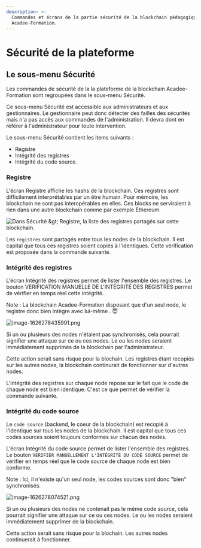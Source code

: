 ```yaml
---
description: >-
  Commandes et écrans de la partie sécurité de la blockchain pédagogique
  Acadee-Formation.
---
```


# Sécurité de la plateforme

## Le sous-menu Sécurité

Les commandes de sécurité de la la plateforme de la blockchain Acadee-Formation sont regroupées dans le sous-menu Sécurité.

Ce sous-menu Sécurité est accessible aux administrateurs et aux gestionnaires. Le gestionnaire peut donc détecter des failles des sécurités mais n'a pas accès aux commandes de l'administration. Il devra dont en référer à l'administrateur pour toute intervention.

Le sous-menu Sécurité contient les items suivants :

* Registre
* Intégrité des registres
* Intégrité du code source.

### Registre

L'écran Registre affiche les hashs de la blockchain. Ces registres sont difficilement interprétables par un être humain. Pour mémoire, les blockchain ne sont pas interopérables en elles. Ces blocks ne serviraient à rien dans une autre blockchain comme par exemple Ethereum.

![Dans S&#xE9;curit&#xE9; &amp;gt; Registre, la liste des registres partag&#xE9;s sur cette blockchain.](https://jreservices.fr/bookstack/uploads/images/gallery/2021-07/scaled-1680-/image-1626278511326.png)

Les `registres` sont partagés entre tous les nodes de la blockchain. Il est capital que tous ces registres soient copiés à l'identiques. Cette vérification est proposée dans la commande suivante.

### Intégrité des registres

L'écran Intégrité des registres permet de lister l'ensemble des registres. Le bouton VERIFICATION MANUELLE DE L'INTÉGRITÉ DES REGISTRES permet de vérifier en temps réel cette intégrité.

Note : La blockchain Acadee-Formation disposant que d'un seul node, le registre donc bien intègre avec lui-même . 😇

![image-1626278435991.png](https://jreservices.fr/bookstack/uploads/images/gallery/2021-07/scaled-1680-/image-1626278435991.png)

Si un ou plusieurs des nodes n'étaient pas synchronisés, cela pourrait signifier une attaque sur ce ou ces nodes. Le ou les nodes seraient immédiatement supprimés de la blockchain par l'administrateur.

Cette action serait sans risque pour la blochain. Les registres étant recopiés sur les autres nodes, la blockchain continurait de fonctionner sur d'autres nodes.

L'intégrité des registres sur chaque node repose sur le fait que le code de chaque node est bien identique. C'est ce que permet de vérifier la commande suivante.

### Intégrité du code source

Le `code source` \(backend, le coeur de la blockchain\) est recopié à l'identique sur tous les nodes de la blockchain. Il est capital que tous ces codes sources soient toujours conformes sur chacun des nodes.

L'écran Intégrité du code source permet de lister l'ensemble des registres. Le bouton `VERIFIER MANUELLEMENT L'INTÉGRITÉ DU CODE SOURCE` permet de vérifier en temps réel que le code source de chaque node est bien conforme.

Note : Ici, il n'existe qu'un seul node, les codes sources sont donc "bien" synchronisés.

![image-1626278074521.png](https://jreservices.fr/bookstack/uploads/images/gallery/2021-07/scaled-1680-/image-1626278074521.png)

Si un ou plusieurs des nodes ne contenait pas le même code source, cela pourrait signifier une attaque sur ce ou ces nodes. Le ou les nodes seraient immédiatement supprimer de la blockchain.

Cette action serait sans risque pour la blochain. Les autres nodes continuerait à fonctionner.

